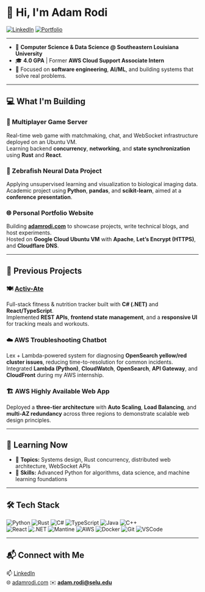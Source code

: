 # 👋 Hi, I'm Adam Rodi

[![LinkedIn](https://img.shields.io/badge/LinkedIn-Adam%20Rodi-blue?logo=linkedin&logoColor=white)](https://www.linkedin.com/in/adamrodi/)
[![Portfolio](https://img.shields.io/badge/🌐_Website-adamrodi.com-lightgrey?logo=google-chrome&logoColor=white)](https://adamrodi.com)

---

- 🚀 **Computer Science & Data Science @ Southeastern Louisiana University**  
- 🎓 **4.0 GPA** | Former **AWS Cloud Support Associate Intern**  
- 🎯 Focused on **software engineering**, **AI/ML**, and building systems that solve real problems.

---

## 💻 What I'm Building
### 🦀 Multiplayer Game Server  
Real-time web game with matchmaking, chat, and WebSocket infrastructure deployed on an Ubuntu VM.  
Learning backend **concurrency**, **networking**, and **state synchronization** using **Rust** and **React**.

### 🧬 Zebrafish Neural Data Project  
Applying unsupervised learning and visualization to biological imaging data.  
Academic project using **Python**, **pandas**, and **scikit-learn**, aimed at a **conference presentation**.

### 🌐 Personal Portfolio Website  
Building [**adamrodi.com**](https://adamrodi.com) to showcase projects, write technical blogs, and host experiments.  
Hosted on **Google Cloud Ubuntu VM** with **Apache**, **Let’s Encrypt (HTTPS)**, and **Cloudflare DNS**.

---

## 🧩 Previous Projects
### 🍽️ [Activ-Ate](https://github.com/adamrodi/activ-ate)  
Full-stack fitness & nutrition tracker built with **C# (.NET)** and **React/TypeScript**.  
Implemented **REST APIs**, **frontend state management**, and a **responsive UI** for tracking meals and workouts.

### ☁️ AWS Troubleshooting Chatbot  
Lex + Lambda-powered system for diagnosing **OpenSearch yellow/red cluster issues**, reducing time-to-resolution for common incidents.  
Integrated **Lambda (Python)**, **CloudWatch**, **OpenSearch**, **API Gateway**, and **CloudFront** during my AWS internship.

### 🏗️ AWS Highly Available Web App  
Deployed a **three-tier architecture** with **Auto Scaling**, **Load Balancing**, and **multi-AZ redundancy** across three regions to demonstrate scalable web design principles.

---

## 📘 Learning Now
- 🧠 **Topics:** Systems design, Rust concurrency, distributed web architecture, WebSocket APIs  
- 🤖 **Skills:** Advanced Python for algorithms, data science, and machine learning foundations

---

## 🛠️ Tech Stack
![Python](https://img.shields.io/badge/Python-3776AB?logo=python&logoColor=white)
![Rust](https://img.shields.io/badge/Rust-000000?logo=rust&logoColor=white)
![C#](https://img.shields.io/badge/C%23-239120?logo=c-sharp&logoColor=white)
![TypeScript](https://img.shields.io/badge/TypeScript-3178C6?logo=typescript&logoColor=white)
![Java](https://img.shields.io/badge/Java-007396?logo=openjdk&logoColor=white)
![C++](https://img.shields.io/badge/C++-00599C?logo=c%2B%2B&logoColor=white)
<br>
![React](https://img.shields.io/badge/React-61DAFB?logo=react&logoColor=black)
![.NET](https://img.shields.io/badge/.NET-512BD4?logo=dotnet&logoColor=white)
![Mantine](https://img.shields.io/badge/Mantine_UI-339AF0?logo=react&logoColor=white)
![AWS](https://img.shields.io/badge/AWS-FF9900?logo=amazon-aws&logoColor=black)
![Docker](https://img.shields.io/badge/Docker-2496ED?logo=docker&logoColor=white)
![Git](https://img.shields.io/badge/Git-F05032?logo=git&logoColor=white)
![VSCode](https://img.shields.io/badge/VSCode-007ACC?logo=visualstudiocode&logoColor=white)

---

## 📬 Connect with Me
📫 [LinkedIn](https://www.linkedin.com/in/adamrodi/)  
🌐 [adamrodi.com](https://adamrodi.com)
✉️ **adam.rodi@selu.edu**
